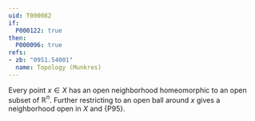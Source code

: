 ```yaml
---
uid: T000082
if:
  P000122: true
then:
  P000096: true
refs:
- zb: "0951.54001"
  name: Topology (Munkres)
---
```


Every point $x\in X$ has an open neighborhood homeomorphic to an open subset of $\mathbb R^n$.
Further restricting to an open ball around $x$ gives a neighborhood open in $X$ and {P95}.

